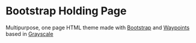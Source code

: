 # Bootstrap Holding Page
Multipurpose, one page HTML theme made with [Bootstrap](https://getbootstrap.com/) and [Waypoints](https://github.com/imakewebthings/waypoints) based in [Grayscale](https://startbootstrap.com/theme/grayscale/) 

